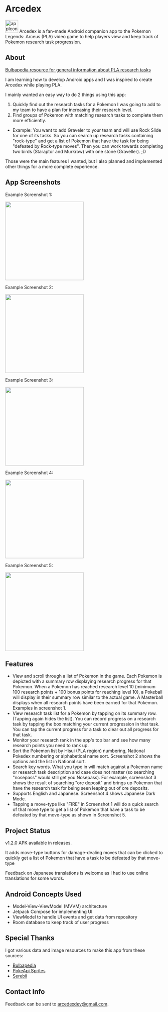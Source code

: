 # Arcedex
<img width="41" alt="appIcon" src="https://user-images.githubusercontent.com/14002654/159172174-43d57f7e-4002-411a-8b35-cb1b4939bdc4.png">
Arcedex is a fan-made Android companion app to the Pokemon Legends: Arceus (PLA) video game to help players view and keep track of Pokemon research task progression.

## About
[Bulbapedia resource for general information about PLA research tasks](https://bulbapedia.bulbagarden.net/wiki/Research_task_(Legends:_Arceus))

I am learning how to develop Android apps and I was inspired to create Arcedex while playing PLA. 

I mainly wanted an easy way to do 2 things using this app:
1) Quickly find out the research tasks for a Pokemon I was going to add to my team to have a plan for increasing their research level.
2) Find groups of Pokemon with matching research tasks to complete them more efficiently. 
  - Example: You want to add Graveler to your team and will use Rock Slide for one of its tasks. So you can search up research tasks containing "rock-type" and get a list of Pokemon that have the task for being "defeated by Rock-type moves". Then you can work towards completing two birds (Staraptor and Murkrow) with one stone (Graveller). ;D

Those were the main features I wanted, but I also planned and implemented other things for a more complete experience.

## App Screenshots
Example Screenshot 1:

<img src="https://user-images.githubusercontent.com/14002654/162358041-6c4e510b-899e-4901-ad35-3a21188d32fd.jpg" width="250">

Example Screenshot 2:

<img src="https://user-images.githubusercontent.com/14002654/160038866-573b1439-6bd7-4ea4-aae9-6050b27bd24d.jpg" width="250">

Example Screenshot 3:

<img src="https://user-images.githubusercontent.com/14002654/162358137-5e3b0ea3-f928-454c-851e-5a0603982585.jpg" width="250">

Example Screenshot 4:

<img src="https://user-images.githubusercontent.com/14002654/162358313-ee1633f4-0fa2-4d40-b33d-ee458b02fd95.jpg" width="250">

Example Screenshot 5:

<img src="https://user-images.githubusercontent.com/14002654/162358256-d6c220a1-7e96-443c-8139-4f7438d2b02d.jpg" width="250">


## Features
* View and scroll through a list of Pokemon in the game. Each Pokemon is depicted with a summary row displaying research progress for that Pokemon. When a Pokemon has reached research level 10 (minimum 100 research points + 100 bonus points for reaching level 10), a Pokeball will display in their summary row similar to the actual game. A Masterball displays when all research points have been earned for that Pokemon. Examples in screenshot 1.
* View research task list for a Pokemon by tapping on its summary row. (Tapping again hides the list). You can record progress on a research task by tapping the box matching your current progression in that task. You can tap the current progress for a task to clear out all progress for that task.
* Monitor your research rank in the app's top bar and see how many research points you need to rank up.
* Sort the Pokemon list by Hisui (PLA region) numbering, National Pokedex numbering or alphabetical name sort. Screenshot 2 shows the options and the list in National sort.
* Search key words. What you type in will match against a Pokemon name or research task description and case does not matter (so searching "nosepass" would still get you Nosepass). For example, screenshot 3 shows the result of searching "ore deposit" and brings up Pokemon that have the research task for being seen leaping out of ore deposits.
* Supports English and Japanese. Screenshot 4 shows Japanese Dark Mode.
* Tapping a move-type like "FIRE" in Screenshot 1 will do a quick search of that move type to get a list of Pokemon that have a task to be defeated by that move-type as shown in Screenshot 5.

## Project Status
v1.2.0 APK available in releases. 

It adds move-type buttons for damage-dealing moves that can be clicked to quickly get a list of Pokemon that have a task to be defeated by that move-type

Feedback on Japanese translations is welcome as I had to use online translations for some words.

## Android Concepts Used
* Model-View-ViewModel (MVVM) architecture
* Jetpack Compose for implementing UI
* ViewModel to handle UI events and get data from repository
* Room database to keep track of user progress

## Special Thanks
I got various data and image resources to make this app from these sources:
*   [Bulbapedia](https://bulbapedia.bulbagarden.net/wiki/Main_Page)
*   [PokeApi Sprites](https://github.com/PokeAPI/sprites)
*   [Serebii](https://www.serebii.net/)

## Contact Info
Feedback can be sent to arcedexdev@gmail.com.



